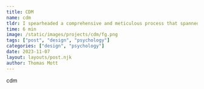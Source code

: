 ```yaml
---
title: CDM
name: cdm
tldr: I spearheaded a comprehensive and meticulous process that spanned over two years.
time: 6 min
image: /static/images/projects/cdm/fg.png
tags: ["post", "design", "psychology"]
categories: ["design", "psychology"]
date: 2023-11-07
layout: layouts/post.njk
author: Thomas Mott
---
```


cdm
